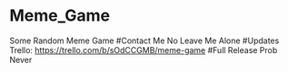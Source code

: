 # Meme_Game
Some Random Meme Game
#Contact Me
No Leave Me Alone
#Updates
Trello: https://trello.com/b/sOdCCGMB/meme-game
#Full Release
Prob Never
